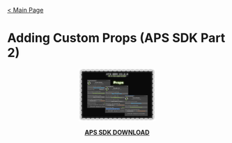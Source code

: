 [< Main Page](https://github.com/guiglass/LUXOR/blob/gh-pages/index.md)

# Adding Custom Props (APS SDK Part 2)

<p align="center">
  <a href="">
     <img width="35%" height="15%" src="img/aps sdk prop builder main.png">
  </a>
</p>

<p align="center">
  <b><a href=https://github.com/guiglass/LUXOR/blob/gh-pages/APS_SDK.unitypackage?raw=true>APS SDK DOWNLOAD</a></b>
</p>
